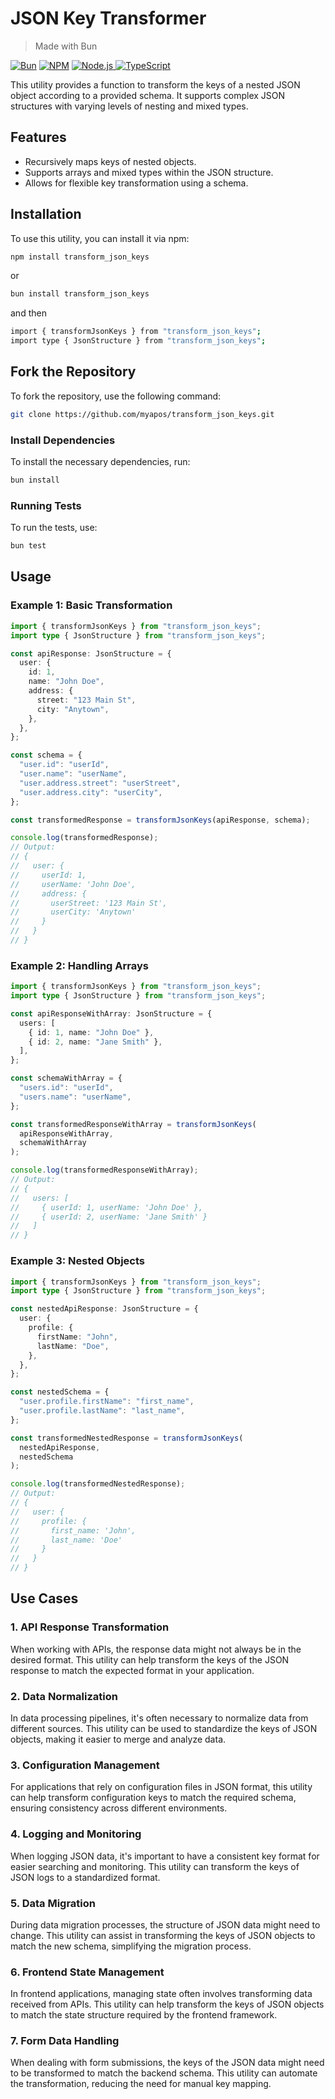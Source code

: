 # JSON Key Transformer

> Made with Bun

<p align="left">
<a href="https://bun.sh/"><img src="https://img.shields.io/badge/bun-v1.1.29-green.svg" alt="Bun"></a>
    <a href="https://www.npmjs.com/"><img src="https://img.shields.io/badge/npm-v6.14.8-blue.svg" alt="NPM"></a>
        <a href="https://nodejs.org/"><img src="https://img.shields.io/badge/node-v20.18.0-green.svg" alt="Node.js">
    <a href="https://www.typescriptlang.org/"><img src="https://img.shields.io/badge/typescript-v5.0.0-blue.svg" alt="TypeScript"></a>
</p>

This utility provides a function to transform the keys of a nested JSON object according to a provided schema. It supports complex JSON structures with varying levels of nesting and mixed types.

## Features

- Recursively maps keys of nested objects.
- Supports arrays and mixed types within the JSON structure.
- Allows for flexible key transformation using a schema.

## Installation

To use this utility, you can install it via npm:

```bash
npm install transform_json_keys
```

or

```bash
bun install transform_json_keys
```

and then

```bash
import { transformJsonKeys } from "transform_json_keys";
import type { JsonStructure } from "transform_json_keys";
```

## Fork the Repository

To fork the repository, use the following command:

```bash
git clone https://github.com/myapos/transform_json_keys.git
```

### Install Dependencies

To install the necessary dependencies, run:

```bash
bun install
```

### Running Tests

To run the tests, use:

```bash
bun test
```

## Usage

### Example 1: Basic Transformation

```typescript
import { transformJsonKeys } from "transform_json_keys";
import type { JsonStructure } from "transform_json_keys";

const apiResponse: JsonStructure = {
  user: {
    id: 1,
    name: "John Doe",
    address: {
      street: "123 Main St",
      city: "Anytown",
    },
  },
};

const schema = {
  "user.id": "userId",
  "user.name": "userName",
  "user.address.street": "userStreet",
  "user.address.city": "userCity",
};

const transformedResponse = transformJsonKeys(apiResponse, schema);

console.log(transformedResponse);
// Output:
// {
//   user: {
//     userId: 1,
//     userName: 'John Doe',
//     address: {
//       userStreet: '123 Main St',
//       userCity: 'Anytown'
//     }
//   }
// }
```

### Example 2: Handling Arrays

```typescript
import { transformJsonKeys } from "transform_json_keys";
import type { JsonStructure } from "transform_json_keys";

const apiResponseWithArray: JsonStructure = {
  users: [
    { id: 1, name: "John Doe" },
    { id: 2, name: "Jane Smith" },
  ],
};

const schemaWithArray = {
  "users.id": "userId",
  "users.name": "userName",
};

const transformedResponseWithArray = transformJsonKeys(
  apiResponseWithArray,
  schemaWithArray
);

console.log(transformedResponseWithArray);
// Output:
// {
//   users: [
//     { userId: 1, userName: 'John Doe' },
//     { userId: 2, userName: 'Jane Smith' }
//   ]
// }
```

### Example 3: Nested Objects

```typescript
import { transformJsonKeys } from "transform_json_keys";
import type { JsonStructure } from "transform_json_keys";

const nestedApiResponse: JsonStructure = {
  user: {
    profile: {
      firstName: "John",
      lastName: "Doe",
    },
  },
};

const nestedSchema = {
  "user.profile.firstName": "first_name",
  "user.profile.lastName": "last_name",
};

const transformedNestedResponse = transformJsonKeys(
  nestedApiResponse,
  nestedSchema
);

console.log(transformedNestedResponse);
// Output:
// {
//   user: {
//     profile: {
//       first_name: 'John',
//       last_name: 'Doe'
//     }
//   }
// }
```

## Use Cases

### 1. API Response Transformation

When working with APIs, the response data might not always be in the desired format. This utility can help transform the keys of the JSON response to match the expected format in your application.

### 2. Data Normalization

In data processing pipelines, it's often necessary to normalize data from different sources. This utility can be used to standardize the keys of JSON objects, making it easier to merge and analyze data.

### 3. Configuration Management

For applications that rely on configuration files in JSON format, this utility can help transform configuration keys to match the required schema, ensuring consistency across different environments.

### 4. Logging and Monitoring

When logging JSON data, it's important to have a consistent key format for easier searching and monitoring. This utility can transform the keys of JSON logs to a standardized format.

### 5. Data Migration

During data migration processes, the structure of JSON data might need to change. This utility can assist in transforming the keys of JSON objects to match the new schema, simplifying the migration process.

### 6. Frontend State Management

In frontend applications, managing state often involves transforming data received from APIs. This utility can help transform the keys of JSON objects to match the state structure required by the frontend framework.

### 7. Form Data Handling

When dealing with form submissions, the keys of the JSON data might need to be transformed to match the backend schema. This utility can automate the transformation, reducing the need for manual key mapping.
